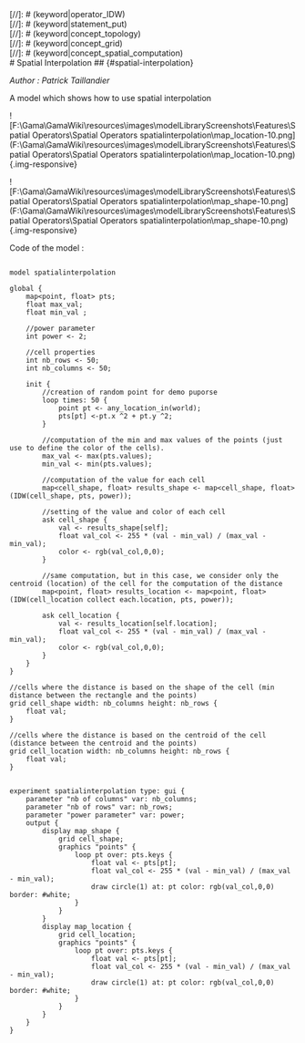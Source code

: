 [//]: # (keyword|operator_^)
<div class='gama-keyword-style' id ='228_0_139_operator--'></div>
[//]: # (keyword|operator_IDW)
<div class='gama-keyword-style' id ='228_1_326_operator-IDW'></div>
[//]: # (keyword|statement_put)
<div class='gama-keyword-style' id ='228_2_614_statement-put'></div>
[//]: # (keyword|concept_topology)
<div class='gama-keyword-style' id ='228_3_121_concept-topology'></div>
[//]: # (keyword|concept_grid)
<div class='gama-keyword-style' id ='228_4_51_concept-grid'></div>
[//]: # (keyword|concept_spatial_computation)
<div class='gama-keyword-style' id ='228_5_103_concept-spatial-computation'></div>
# Spatial Interpolation ## {#spatial-interpolation}


_Author : Patrick Taillandier_

A model which shows how to use spatial interpolation


![F:\Gama\GamaWiki\resources\images\modelLibraryScreenshots\Features\Spatial Operators\Spatial Operators spatialinterpolation\map_location-10.png](F:\Gama\GamaWiki\resources\images\modelLibraryScreenshots\Features\Spatial Operators\Spatial Operators spatialinterpolation\map_location-10.png){.img-responsive}

![F:\Gama\GamaWiki\resources\images\modelLibraryScreenshots\Features\Spatial Operators\Spatial Operators spatialinterpolation\map_shape-10.png](F:\Gama\GamaWiki\resources\images\modelLibraryScreenshots\Features\Spatial Operators\Spatial Operators spatialinterpolation\map_shape-10.png){.img-responsive}

Code of the model : 

```

model spatialinterpolation

global {
	map<point, float> pts;
	float max_val; 
	float min_val ; 
	
	//power parameter
	int power <- 2;
	
	//cell properties
	int nb_rows <- 50;
	int nb_columns <- 50;
	
	init {
		//creation of random point for demo puporse
		loop times: 50 {
			point pt <- any_location_in(world);
			pts[pt] <-pt.x ^2 + pt.y ^2;
		}
		
		//computation of the min and max values of the points (just use to define the color of the cells).
		max_val <- max(pts.values);  
		min_val <- min(pts.values); 
		
		//computation of the value for each cell
		map<cell_shape, float> results_shape <- map<cell_shape, float>(IDW(cell_shape, pts, power));
		
		//setting of the value and color of each cell
		ask cell_shape {
			val <- results_shape[self];
			float val_col <- 255 * (val - min_val) / (max_val - min_val);
			color <- rgb(val_col,0,0);
		}
		
		//same computation, but in this case, we consider only the centroid (location) of the cell for the computation of the distance
		map<point, float> results_location <- map<point, float>(IDW(cell_location collect each.location, pts, power));
			
		ask cell_location {
			val <- results_location[self.location];
			float val_col <- 255 * (val - min_val) / (max_val - min_val);
			color <- rgb(val_col,0,0);
		}
	}
}

//cells where the distance is based on the shape of the cell (min distance between the rectangle and the points)
grid cell_shape width: nb_columns height: nb_rows {
	float val;
}

//cells where the distance is based on the centroid of the cell (distance between the centroid and the points)
grid cell_location width: nb_columns height: nb_rows {
	float val;
}


experiment spatialinterpolation type: gui {
	parameter "nb of columns" var: nb_columns;
	parameter "nb of rows" var: nb_rows;
	parameter "power parameter" var: power;
	output {
		display map_shape {
			grid cell_shape;
			graphics "points" {
				loop pt over: pts.keys {
					float val <- pts[pt];
					float val_col <- 255 * (val - min_val) / (max_val - min_val);
					draw circle(1) at: pt color: rgb(val_col,0,0) border: #white;
				}
			}
		}
		display map_location {
			grid cell_location;
			graphics "points" {
				loop pt over: pts.keys {
					float val <- pts[pt];
					float val_col <- 255 * (val - min_val) / (max_val - min_val);
					draw circle(1) at: pt color: rgb(val_col,0,0) border: #white;
				}
			}
		}
	}
}
```